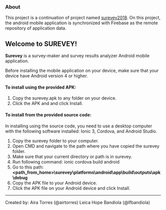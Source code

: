 ### About
This project is a continuation of project named [surevey2018](https://github.com/airtorres/surevey2018). On this project, the android mobile application is synchronized with Firebase as the remote repository of application data.

## Welcome to SUREVEY!
**Surevey** is a survey-maker and survey results analyzer Android mobile application.

Before installing the mobile application on your device,
make sure that your device have Android version 4 or higher.

#### To install using the provided APK:
1. Copy the surevey.apk to any folder on your device.
2. Click the APK and and click Install.

#### To install from the provided source code:
In installing using the source code, you need to use a desktop computer with the following software installed: Ionic 3, Cordova, and Android Studio.

1. Copy the surevey folder to your computer.
2. Open CMD and navigate to the path where you have copied the surevey folder.
3. Make sure that your current directory or path is in surevey.
4. Run following command: ionic cordova build android
5. Go to this path: **<path_from_home>\surevey\platforms\android\app\build\outputs\apk\debug**
6. Copy the APK file to your Android device.
7. Click the APK file on your Android device and click Install.

---
Created by:
Aira Torres (@airtorres)
Leica Hope Bandiola (@lfbandiola)
